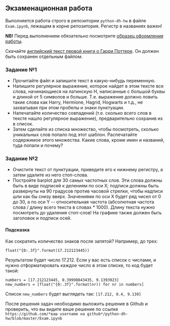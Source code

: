 ## Экзаменационная работа 

Выполняется работа строго в репозитории `python-dh-hw` в файле `Exam.ipynb`, лежащем в корне репозитория. Регистр в названиях важен!

**NB!** Перед выполнением обязательно посмотрите [образец оформления работы](https://github.com/ancatmara/python-for-dh/blob/master/Homeworks/HW_example.ipynb).

Скачайте [английский текст первой книги о Гарри Поттере](https://www.dropbox.com/s/srgeyf6jc1k2q1e/Harry_Potter_and_the_Sorcerers_Stone.txt?dl=0). Он должен быть сохранен отдельным файлом.

### Задание №1
* Прочитайте файл и запишите текст в какую-нибудь переменную. 
* Напишите регулярное выражение, которое найдет в этом тексте все слова, начинающиеся на латинскую H, написанные с большой буквы и длиной от 5 символов и больше. Т.е. выражение должно ловить такие слова как Harry, Hermione, Hagrid, Hogwarts и т.д., не захватывая при этом пробелы и знаки пунктуации. 
* Напечатайте количество совпадений (т.е. сколько всего слов в тексте нашло регулярное выражение), предварительно сохранив их в список. 
* Затем сделайте из списка множество, чтобы посмотреть, сколько уникальных слов попало под этот шаблон. Распечатайте содержимое этого множества. Какие слова, кроме имен и названий, туда попали и почему?

### Задание №2
* Очистите текст от пунктуации, приведите его к нижнему регистру, а затем удалите из него стоп-слова. 
* Постройте barplot для 30 самых частотных слов. Эти слова должны быть в виде подписей к делениям по оси Х; подписи должны быть развернуты на 90 градусов против часовой стрелки, чтобы надписи шли как бы снизу вверх. Значениями по оси Х будет ряд чисел от 0 до 30, а по оси Y -- относительная частота (абсолютная частота слова / длину всего текста в словах * 1000). Длину текста нужно посмотреть до удаления стоп-слов! На графике также должен быть заголовок и подписи осей.

#### Подсказка
Как сократить количество знаков после запятой? Например, до трех: 

`float("{0:.3f}".format(17.212123445))`

Результатом будет число 17.212. Если у вас есть список с числами, и нужно отформатировать каждое число в этом списке, то код будет такой:

```
numbers = [17.212123445, 0.39990843435, 9.1393923]
new_numbers = [float("{0:.3f}".format(nr)) for nr in numbers]
```
Список `new_numbers` будет выглядеть так: `[17.212, 0.4, 9.139]`

После решения задач необходимо выложить решение в Github и проверить, что вы видите ваше решение по ссылке ```https://github.com/*ваш username на github*/python-dh-hw/blob/master/Exam.ipynb```
